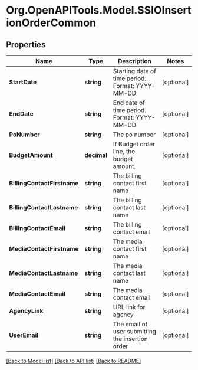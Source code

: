 # Org.OpenAPITools.Model.SSIOInsertionOrderCommon

## Properties

Name | Type | Description | Notes
------------ | ------------- | ------------- | -------------
**StartDate** | **string** | Starting date of time period. Format: YYYY-MM-DD | [optional] 
**EndDate** | **string** | End date of time period. Format: YYYY-MM-DD | [optional] 
**PoNumber** | **string** | The po number | [optional] 
**BudgetAmount** | **decimal** | If Budget order line, the budget amount. | [optional] 
**BillingContactFirstname** | **string** | The billing contact first name | [optional] 
**BillingContactLastname** | **string** | The billing contact last name | [optional] 
**BillingContactEmail** | **string** | The billing contact email | [optional] 
**MediaContactFirstname** | **string** | The media contact first name | [optional] 
**MediaContactLastname** | **string** | The media contact last name | [optional] 
**MediaContactEmail** | **string** | The media contact email | [optional] 
**AgencyLink** | **string** | URL link for agency | [optional] 
**UserEmail** | **string** | The email of user submitting the insertion order | [optional] 

[[Back to Model list]](../README.md#documentation-for-models) [[Back to API list]](../README.md#documentation-for-api-endpoints) [[Back to README]](../README.md)

